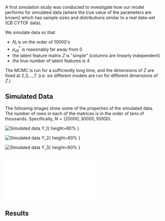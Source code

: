 A first simulation study was conducted to investigate how our model 
performs for simulated data (where the true value of the parameters are known)
which has sample sizes and distributions similar to a real data-set
(CB CYTOF data).

We simulate data so that

- $N_i$ is on the order of 10000's
- $\mu_{zij}^*$ is reasonably far away from 0
- the latent feature matrix $Z$ is "simple" (columns are linearly independent)
- the true number of latent features is 4

The MCMC is run for a sufficiently long time, and the dimensions of $Z$ are fixed
at 2,3,...,7. (i.e. six different models are run for different dimensions of $Z$.)

## Simulated Data

The following images show some of the properties of the simulated data.
The number of rows in each of the matrices is in the order of tens of thousands.
Specifically, $N=(20000, 30000, 10000)$. 

![Simulated data $Y_1$](img/rawDat002.png){ height=60% }

![Simulated data $Y_2$](img/rawDat003.png){ height=60% }

![Simulated data $Y_3$](img/rawDat004.png){ height=60% }

![Probability of missing](img/prob_miss.pdf)

## Results
